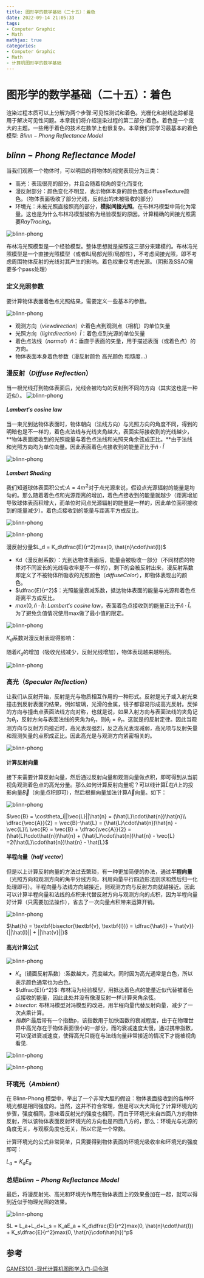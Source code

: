 ```yaml
---
title: 图形学的数学基础（二十五）：着色
date: 2022-09-14 21:05:33
tags:
- Computer Graphic
- Math
mathjax: true
categories:
- Computer Graphic
- Math
- 计算机图形学的数学基础
---
```


# 图形学的数学基础（二十五）：着色
渲染过程本质可以上分解为两个步骤:可见性测试和着色。光栅化和射线追踪都是用于解决可见性问题。本章我们将介绍渲染过程的第二部分:着色。着色是一个庞大的主题。一些用于着色的技术在数学上也很复杂。本章我们将学习最基本的着色模型: $Blinn-Phong\;Reflectance\;Model$

## $blinn-Phong\;Reflectance\;Model$
当我们观察一个物体时，可以明显的将物体的视觉表现分为三类：
- 高光：表现很亮的部分，并且会随着视角的变化而变化
- 漫反射部分：颜色变化不明显，表示物体本身的颜色或者diffuseTexture颜色。（物体表面吸收了部分光线，反射出的未被吸收的部分）
- 环境光：未被光照直接照亮的部分，**模拟间接光照**。在布林冯模型中简化为常量。这也是为什么布林冯模型被称为经验模型的原因。计算精确的间接光照需要$RayTracing$。

![blinn-phong](图形学的数学基础（二十五）：着色/1.png)

布林冯光照模型是一个经验模型。整体思想就是按照这三部分来建模的。布林冯光照模型是一个直接光照模型（或者叫局部光照/局部性），不考虑间接光照，即不考虑周围物体反射的光线对其产生的影响。着色权重仅考虑光源。（阴影及SSAO需要多个pass处理）

### 定义光照参数

要计算物体表面着色点光照结果，需要定义一些基本的参数。

![blinn-phong](图形学的数学基础（二十五）：着色/2.jpg)

- 观测方向（$view direction$）$\hat{v}$:着色点到观测点（相机）的单位矢量
- 光照方向（$light direction$）$\hat{l}$：着色点到光源的单位矢量
- 着色点法线（$normal$）$\hat{n}$：垂直于表面的矢量，用于描述表面（或着色点）的方向。
- 物体表面本身着色参数（漫反射颜色 高光颜色 粗糙度...）

### 漫反射（$Diffuse\;Reflection$）
当一根光线打到物体表面后，光线会被均匀的反射到不同的方向（其实这也是一种近似）。
![blinn-phong](图形学的数学基础（二十五）：着色/3.jpg)

#### $Lambert's\;cosine\;law$
当一束光到达物体表面时，物体朝向（法线方向）与光照方向的角度不同，得到的明暗也是不一样的，着色点法线与光线夹角越大，表面实际接收到的光线越少，**物体表面接收到的光照能量与着色点法线和光照夹角余弦成正比。**由于法线和光照方向均为单位向量。因此表面着色点接收到的能量正比于$\hat{n}\cdot\hat{l}$

![blinn-phong](图形学的数学基础（二十五）：着色/4.jpg)

#### $Lambert\;Shading$
我们知道球体表面积公式:$A = 4\pi{r^2}$对于点光源来说，假设点光源辐射的能量是均匀的。那么随着着色点和光源距离的增加，着色点接收到的能量就越少（距离增加导致球体表面积增大，而单位时间点光源辐射的能量是一样的，因此单位面积接收到的能量减少）。着色点接收到的能量与距离平方成反比。

![blinn-phong](图形学的数学基础（二十五）：着色/5.jpg)

![blinn-phong](图形学的数学基础（二十五）：着色/6.png)

漫反射分量$L_d = K_d\dfrac{E}{r^2}max(0, \hat{n}\cdot\hat{l})$
- Kd（漫反射系数）：光到达物体表面后，能量会被吸收一部分（不同材质的物体对不同波长的光线吸收率是不一样的），剩下的会被反射出来，漫反射系数即定义了不被物体所吸收的光照颜色（$diffuseColor$），即物体表现出的颜色。
- $\dfrac{E}{r^2}$：光照能量衰减系数，抵达物体表面的能量与光源和着色点距离平方成反比。
- $max(0,\hat{n}\cdot\hat{l})$:  $Lambert's\;cosine\;law$，表面着色点接收到的能量正比于$\hat{n}\cdot\hat{l}$。为了避免负值情况使用max做了最小值的限定。

![blinn-phong](图形学的数学基础（二十五）：着色/7.jpg)

$K_d$系数对漫反射表现得影响：

随着$K_d$的增加（吸收光线减少，反射光线增加），物体表现越来越明亮。

![blinn-phong](图形学的数学基础（二十五）：着色/8.jpg)

### 高光（$Specular\;Reflection$）

让我们从反射开始，反射是光与物质相互作用的一种形式。反射是光子或入射光束撞击到反射表面的结果，例如玻璃，光滑的金属，镜子都容易形成高光反射。反弹的方向与撞击点表面法线方向对称，也就是说，如果入射方向与表面法线的夹角记为$\theta_i$，反射方向与表面法线的夹角为$\theta_r$，则$\theta_i = \theta_r$。这就是的反射定律。因此当观测方向与反射方向接近时，高光表现强烈，反之高光表现减弱，高光项与反射矢量和观测矢量的点积成正比。因此高光是与观测方向紧密相关的。

![blinn-phong](图形学的数学基础（二十五）：着色/9.png)

#### 计算反射向量
接下来需要计算反射向量，然后通过反射向量和观测向量做点积，即可得到从当前视角观测着色点的高光分量。那么如何计算反射向量呢？可以线计算$\hat{L}$在$\hat{n}$上的投影向量$\vec{B}$（向量点积即可），然后根据向量加法计算$\vec{A}$向量。如下：

![blinn-phong](图形学的数学基础（二十五）：着色/10.png)

$\vec{B} = \cos\theta_i||\vec{L}||\hat{n} = (\hat{L}\cdot\hat{n})\hat{n}\\ \dfrac{\vec{A}}{2} = \vec{B}-\hat{L} = (\hat{L}\cdot\hat{n})\hat{n} - \vec{L}\\
\vec{R} = \vec{B} + \dfrac{\vec{A}}{2} = (\hat{L}\cdot\hat{n})\hat{n} + (\hat{L}\cdot\hat{n})\hat{n} - \vec{L} =2(\hat{L}\cdot\hat{n})\hat{n} - \hat{L}$

#### 半程向量（$half\;vector$）
但是以上计算反射向量的方法过去繁琐，有一种更加简便的办法，通过**半程向量**（光照方向和观测方向的角平分线方向，利用向量平行四边形法则求和然后归一化处理即可）。半程向量与法线方向越接近，则观测方向与反射方向就越接近。因此可以计算半程向量和法线的点积来代替反射方向与观测方向的点积，因为半程向量好计算（只需要加法操作），省去了一次向量点积带来运算开销。

![blinn-phong](图形学的数学基础（二十五）：着色/11.png)

$\hat{h} = \textbf{bisector(\textbf{v}, \textbf{l})} = \dfrac{\hat{l} + \hat{v}}{||\hat{l}|| + ||\hat{v}||}$
#### 高光计算公式

![blinn-phong](图形学的数学基础（二十五）：着色/12.png)

- $K_s$（镜面反射系数）:系数越大，亮度越大。同时因为高光通常是白色，所以表示颜色通常也为白色。
- $\dfrac{E}{r^2}$: 布林冯为经验模型，用抵达着色点的能量近似代替被着色点接收的能量，因此此处并没有像漫反射一样计算夹角余弦。
- $bisector$: 布林冯模型对冯模型的改进，用半程向量代替反射向量，减少了一次点乘计算。
- $指数P$:最后带有一个指数p，该指数用于加快函数的衰减程度，由于在物理世界中高光存在于物体表面很小的一部分，而的衰减速度太慢，通过携带指数，可以促进衰减速度，使得高光只能在与法线向量非常接近的情况下才能被视角看见.

![blinn-phong](图形学的数学基础（二十五）：着色/13.png)

![blinn-phong](图形学的数学基础（二十五）：着色/14.png)


### 环境光（$Ambient$）
在 Blinn-Phong 模型中，举出了一个非常大胆的假设：物体表面接收到的各种环境光都是相同强度的。当然，这并不符合常理，但是可以大大简化了计算环境光的步骤，强度相同，意味着反射光的强度也相同，而由于环境光来自四面八方的物体反射，所以该物体表面反射环境光的方向也是四面八方的，那么：环境光与光源的角度无关，与观察角度也无关，所以它是一个常数。

计算环境光的公式非常简单，只需要得到物体表面的环境光吸收率和环境光的强度即可：

$L_a = K_a{E_a}$


### 总结$blinn-Phong\;Reflectance\;Model$

最后，将漫反射光、高光和环境光作用在物体表面上的效果叠加在一起，就可以得到近似于物理光照的效果。

![blinn-phong](图形学的数学基础（二十五）：着色/15.png)

$L = L_a+L_d+L_s = K_aE_a + K_d\dfrac{E}{r^2}max(0, \hat{n}\cdot\hat{l}) + K_s\dfrac{E}{r^2}max(0, \hat{n}\cdot\hat{h})^p$

## 参考
[GAMES101 -现代计算机图形学入门-闫令琪](https://www.bilibili.com/video/BV1X7411F744?p=7&vd_source=b3b87210888ec87be647603921054a36)
